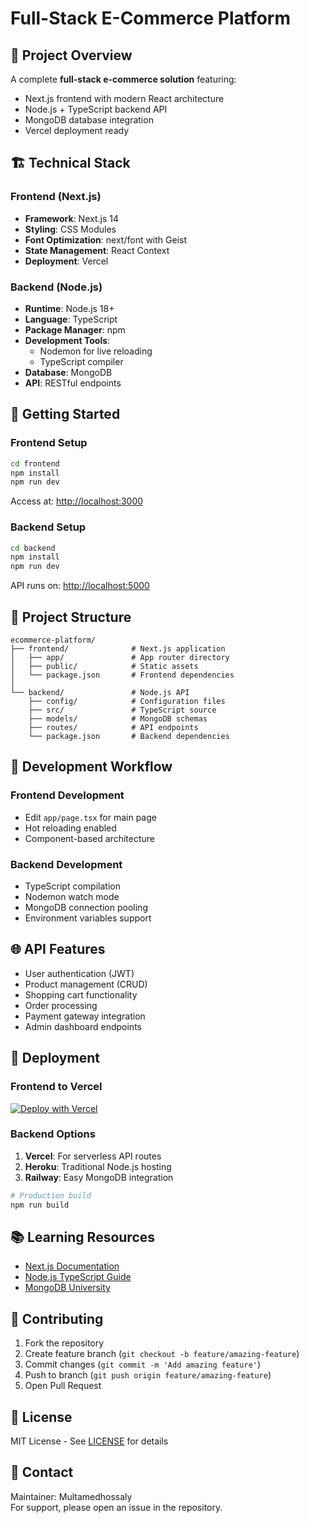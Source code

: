 # Full-Stack E-Commerce Platform

## 🌟 Project Overview

A complete **full-stack e-commerce solution** featuring:
- Next.js frontend with modern React architecture
- Node.js + TypeScript backend API
- MongoDB database integration
- Vercel deployment ready

## 🏗️ Technical Stack

### Frontend (Next.js)
- **Framework**: Next.js 14
- **Styling**: CSS Modules
- **Font Optimization**: next/font with Geist
- **State Management**: React Context
- **Deployment**: Vercel

### Backend (Node.js)
- **Runtime**: Node.js 18+
- **Language**: TypeScript
- **Package Manager**: npm
- **Development Tools**:
  - Nodemon for live reloading
  - TypeScript compiler
- **Database**: MongoDB
- **API**: RESTful endpoints

## 🚀 Getting Started

### Frontend Setup
```bash
cd frontend
npm install
npm run dev
```
Access at: [http://localhost:3000](http://localhost:3000)

### Backend Setup
```bash
cd backend
npm install
npm run dev
```
API runs on: [http://localhost:5000](http://localhost:5000)

## 📂 Project Structure

```
ecommerce-platform/
├── frontend/              # Next.js application
│   ├── app/               # App router directory
│   ├── public/            # Static assets
│   └── package.json       # Frontend dependencies
│
└── backend/               # Node.js API
    ├── config/            # Configuration files
    ├── src/               # TypeScript source
    ├── models/            # MongoDB schemas
    ├── routes/            # API endpoints
    └── package.json       # Backend dependencies
```

## 🔧 Development Workflow

### Frontend Development
- Edit `app/page.tsx` for main page
- Hot reloading enabled
- Component-based architecture

### Backend Development
- TypeScript compilation
- Nodemon watch mode
- MongoDB connection pooling
- Environment variables support

## 🌐 API Features

- User authentication (JWT)
- Product management (CRUD)
- Shopping cart functionality
- Order processing
- Payment gateway integration
- Admin dashboard endpoints

## 🚀 Deployment

### Frontend to Vercel
[![Deploy with Vercel](https://vercel.com/button)](https://vercel.com/new)

### Backend Options
1. **Vercel**: For serverless API routes
2. **Heroku**: Traditional Node.js hosting
3. **Railway**: Easy MongoDB integration

```bash
# Production build
npm run build
```

## 📚 Learning Resources

- [Next.js Documentation](https://nextjs.org/docs)
- [Node.js TypeScript Guide](https://nodejs.org/en/docs/guides/typescript/)
- [MongoDB University](https://university.mongodb.com/)

## 🤝 Contributing

1. Fork the repository
2. Create feature branch (`git checkout -b feature/amazing-feature`)
3. Commit changes (`git commit -m 'Add amazing feature'`)
4. Push to branch (`git push origin feature/amazing-feature`)
5. Open Pull Request

## 📜 License

MIT License - See [LICENSE](LICENSE) for details

## 📧 Contact

Maintainer: Multamedhossaly  
For support, please open an issue in the repository.
